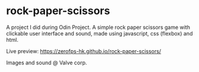 # rock-paper-scissors

A project I did during Odin Project. A simple rock paper scissors game with clickable user interface and sound, made using javascript, css (flexbox) and html.

Live preview: https://zerofps-hk.github.io/rock-paper-scissors/

Images and sound @ Valve corp.